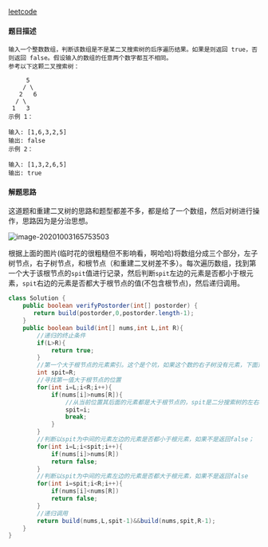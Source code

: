 [leetcode](https://leetcode-cn.com/problems/er-cha-sou-suo-shu-de-hou-xu-bian-li-xu-lie-lcof/)

#### 题目描述

```
输入一个整数数组，判断该数组是不是某二叉搜索树的后序遍历结果。如果是则返回 true，否则返回 false。假设输入的数组的任意两个数字都互不相同。 
参考以下这颗二叉搜索树：

     5
    / \
   2   6
  / \
 1   3
示例 1：

输入: [1,6,3,2,5]
输出: false
示例 2：

输入: [1,3,2,6,5]
输出: true
```

#### 解题思路

这道题和重建二叉树的思路和题型都差不多，都是给了一个数组，然后对树进行操作，思路因为是分治思想。

![image-20201003165753503](https://i.loli.net/2020/10/03/Nzrs7ITPbGl9uOZ.png)

根据上面的图片(临时花的很粗糙但不影响看，啊哈哈)将数组分成三个部分，左子树节点，右子树节点，和根节点（和重建二叉树差不多）。每次遍历数组，找到第一个大于该根节点的`spit`值进行记录，然后判断`spit`左边的元素是否都小于根元素，`spit`右边的元素是否都大于根节点的值(不包含根节点)，然后递归调用。

```java
class Solution {
    public boolean verifyPostorder(int[] postorder) {
       return build(postorder,0,postorder.length-1);
    }    
    public boolean build(int[] nums,int L,int R){
        //递归的终止条件
        if(L>R){
            return true;
        }
        //第一个大于根节点的元素索引。这个是个坑，如果这个数的右子树没有元素，下面对该元素就无法初始化，我们可以将spit值用在循环中，循环终止时，值就是第一个大于根元素，不用考虑这么多，但是如果那样，当右子树为空，将会将数组遍历完，得到结果是相同的
        int spit=R;
        //寻找第一值大于根节点的位置
        for(int i=L;i<R;i++){
            if(nums[i]>nums[R]){
                //从当前位置其后面的元素都是大于根节点的，spit是二分搜索树的左右标志
                spit=i;
                break;
            }
        }
        //判断以spit为中间的元素左边的元素是否都小于根元素，如果不是返回false；
        for(int i=L;i<spit;i++){
            if(nums[i]>nums[R])
            return false;
        }
        //判断以spit为中间的元素左边的元素是否都大于根元素，如果不是返回false
        for(int i=spit;i<R;i++){
            if(nums[i]<nums[R])
            return false;
        }
        //递归调用
        return build(nums,L,spit-1)&&build(nums,spit,R-1);
    }
}
```




